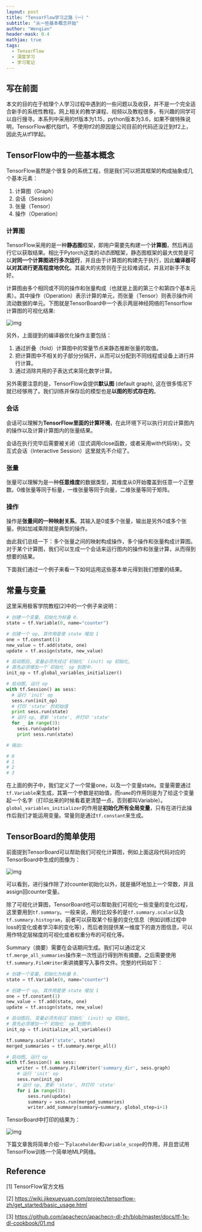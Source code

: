 ```yaml
---
layout: post
title: "TensorFlow学习之路（一）"
subtitle: "从一些基本概念开始"
author: "Wenqian"
header-mask: 0.4
mathjax: true
tags:
  - TensorFlow
  - 深度学习
  - 学习笔记
---
```


## 写在前面

本文的目的在于梳理个人学习过程中遇到的一些问题以及收获，并不是一个完全适合新手的系统性教程。网上相关的教学课程、视频以及教程很多，有兴趣的同学可以自行搜寻。本系列中采用的tf版本为1.15，python版本为3.6，如果不做特殊说明，TensorFlow都代指tf1。不使用tf2的原因是公司目前的代码还没迁到tf2上，因此先从tf1学起。

## TensorFlow中的一些基本概念
TensorFlow虽然是个很复杂的系统工程，但是我们可以把其框架的构成抽象成几个基本元素：

1. 计算图（Graph）
2. 会话（Session）
3. 张量（Tensor）
4. 操作（Operation）

### 计算图
TensorFlow采用的是一种**静态图**框架，即用户需要先构建一个**计算图**，然后再运行它以获取结果。相比于Pytorch这类的*动态图*框架，静态图框架的最大优势是可以**对同一个计算图进行多次运行**，并且由于计算图的构建先于执行，因此**编译器可以对其进行更高程度地优化**。其最大的劣势则在于比较难调试，并且对新手不友好。

计算图由多个相同或不同的操作和张量构成（也就是上面的第三个和第四个基本元素）。其中操作（Operation）表示计算的单元，而张量（Tensor）则表示操作间流动数据的单元。下图就是TensorBoard中一个表示两层神经网络的Tensorflow计算图的可视化结果:

![img](/img/in-post/tensorflow/two-layer-network.png)

另外，上面提到的编译器优化操作主要包括：

1. 通过折叠（fold）计算图中的常量节点来静态推断张量的取值。
2. 把计算图中不相关的子部分分隔开，从而可以分配到不同线程或设备上进行并行计算。
3. 通过消除共用的子表达式来简化数学计算。

另外需要注意的是，TensorFlow会提供**默认图** (default graph), 这在很多情况下就已经够用了。我们训练并保存后的模型也是**以图的形式存在的**。

### 会话
会话可以理解为**TensorFlow里面的计算环境**，在此环境下可以执行对应计算图内的操作以及计算计算图内的张量结果。

会话在执行完毕后需要被关闭（显式调用close函数，或者采用with代码块）。交互式会话（Interactive Session）这里就先不介绍了。

### 张量
张量可以理解为是一种**任意维度**的数据类型，其维度从0开始覆盖到任意一个正整数。0维张量等同于标量，一维张量等同于向量，二维张量等同于矩阵。

### 操作
操作是**张量间的一种映射关系**。其输入是0或多个张量，输出是另外0或多个张量。例如加减乘除就是典型的操作。

由此我们总结一下：多个张量之间的映射构成操作，多个操作和张量构成计算图。对于某个计算图，我们可以生成一个会话来运行图内的操作和张量计算，从而得到想要的结果。

下面我们通过一个例子来看一下如何运用这些基本单元得到我们想要的结果。

## 常量与变量
这里采用极客学院教程[2]中的一个例子来说明：

```python
# 创建一个变量, 初始化为标量 0.
state = tf.Variable(0, name="counter")

# 创建一个 op, 其作用是使 state 增加 1
one = tf.constant(1)
new_value = tf.add(state, one)
update = tf.assign(state, new_value)

# 启动图后, 变量必须先经过`初始化` (init) op 初始化,
# 首先必须增加一个`初始化` op 到图中.
init_op = tf.global_variables_initializer()

# 启动图, 运行 op
with tf.Session() as sess:
  # 运行 'init' op
  sess.run(init_op)
  # 打印 'state' 的初始值
  print sess.run(state)
  # 运行 op, 更新 'state', 并打印 'state'
  for _ in range(3):
    sess.run(update)
    print sess.run(state)

# 输出:

# 0
# 1
# 2
# 3
```
在上面的例子中，我们定义了一个常量one，以及一个变量state。变量需要通过`tf.Variable`来生成，其第一个参数是初始值，而`name`的作用则是为了给这个变量起一个名字（打印出来的时候看着更清楚一点，否则都叫Variable）。`global_variables_initializer`的作用是**初始化所有全局变量**，只有在进行此操作后我们才能运用变量。常量则是通过`tf.constant`来生成。

## TensorBoard的简单使用
前面提到TensorBoard可以帮助我们可视化计算图，例如上面这段代码对应的TensorBoard中生成的图像为：

![img](/img/in-post/tensorflow/graph.png)

可以看到，进行操作除了对counter初始化以外，就是循环地加上一个常数，并且assign回counter变量。

除了可视化计算图，TensorBoard也可以帮助我们可视化一些变量的变化过程，这里要用到`tf.summary`。一般来说，用的比较多的是`tf.summary.scalar`以及`tf.summary.histogram`，前者可以获取某个标量的变化信息（例如训练过程中loss的变化或者学习率的变化等），而后者则提供某一维度下的直方图信息，可以用作特定层梯度的可视化或者权重分布的可视化等。

Summary（摘要）需要在会话期间生成。我们可以通过定义`tf.merge_all_summaries`操作来一次性运行得到所有摘要。之后需要使用`tf.summary.FileWriter`来讲摘要写入事件文件。完整的代码如下：

```python
# 创建一个变量, 初始化为标量 0.
state = tf.Variable(0, name="counter")

# 创建一个 op, 其作用是使 state 增加 1
one = tf.constant(1)
new_value = tf.add(state, one)
update = tf.assign(state, new_value)

# 启动图后, 变量必须先经过`初始化` (init) op 初始化,
# 首先必须增加一个`初始化` op 到图中.
init_op = tf.initialize_all_variables()

tf.summary.scalar('state', state)
merged_summaries = tf.summary.merge_all()

# 启动图, 运行 op
with tf.Session() as sess:
    writer = tf.summary.FileWriter('summary_dir', sess.graph)
    # 运行 'init' op
    sess.run(init_op)
    # 运行 op, 更新 'state', 并打印 'state'
    for i in range(3):
        sess.run(update)
        summary = sess.run(merged_summaries)
        writer.add_summary(summary=summary, global_step=i+1)
```

TensorBoard中打印的结果为：

![img](/img/in-post/tensorflow/summary_scala.png)

下篇文章我将简单介绍一下`placeholder`和`variable_scope`的作用，并且尝试用TensorFlow训练一个简单地MLP网络。



## Reference
[1] TensorFlow官方文档

[2] https://wiki.jikexueyuan.com/project/tensorflow-zh/get_started/basic_usage.html

[3] https://github.com/apachecn/apachecn-dl-zh/blob/master/docs/tf-1x-dl-cookbook/01.md
